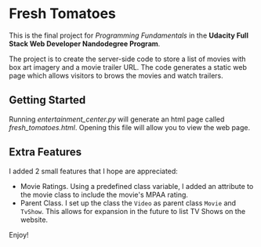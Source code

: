 # Fresh Tomatoes

This is the final project for _Programming Fundamentals_ in the **Udacity Full Stack Web Developer Nandodegree Program**.

The project is to create the server-side code to store a list of movies with box art imagery and a movie trailer URL.
The code generates a static web page which allows visitors to brows the movies and watch trailers.

## Getting Started

Running _entertainment_center.py_ will generate an html page called _fresh_tomatoes.html_. 
Opening this file will allow you to view the web page.

## Extra Features

I added 2 small features that I hope are appreciated:

- Movie Ratings. Using a predefined class variable, I added an attribute to the movie class to include the movie's MPAA rating.
- Parent Class. I set up the class the `Video` as parent class `Movie` and `TvShow`.
  This allows for expansion in the future to list TV Shows on the website.

Enjoy!
